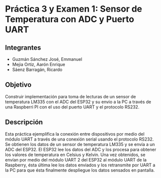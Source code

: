 # Práctica 3 y Examen 1: Sensor de Temperatura con ADC y Puerto UART

## Integrantes

* Guzmán Sánchez José, Emmanuel
* Mejia Ortiz, Aarón Enrique
* Sáenz Barragán, Ricardo

## Objetivo
Construir implementación para toma de lecturas de un sensor de temperatura LM335 con el ADC del ESP32 y su envio
a la PC a través de una Raspberri PI con el uso del puerto UART y el protocolo RS232.

## Descripción
Esta práctica ejemplifica la conexión entre dispositivos por medio del módulo UART a través de una conexión serial 
usando el protocolo RS232. Se obtienen los datos de un sensor de temperatura LM335 y se envía a un ADC del ESP32.
El ESP32 lee los datos del ADC y los procesa para obtener los valores de temperatura en Celsius y Kelvin. Una vez obtenidos, se envían por medio del módulo UART 2 del ESP32 al módulo UART de la Raspberry, ésta última lee los datos enviados y los retransmite por UART a la PC para que ésta finalmente despliegue los datos sensados en pantalla.
